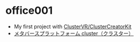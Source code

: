 # office001
- My first project with [ClusterVR/ClusterCreatorKit](https://github.com/ClusterVR/ClusterCreatorKit)
- [メタバースプラットフォーム cluster（クラスター）](https://cluster.mu/w/860cdc31-f62c-400c-9f2c-58cd51a20a73)
